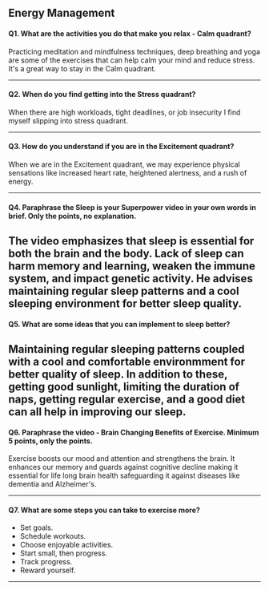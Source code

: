 ## __Energy Management__

#### Q1. What are the activities you do that make you relax - Calm quadrant?
Practicing meditation and mindfulness techniques, deep breathing and yoga are some of the exercises that can help calm your mind and reduce stress. It's a great way to stay in the Calm quadrant.

---

#### Q2. When do you find getting into the Stress quadrant?
When there are high workloads, tight deadlines, or job insecurity I find myself slipping into stress quadrant.

---

#### Q3. How do you understand if you are in the Excitement quadrant?

When we are in the Excitement quadrant, we may experience physical sensations like increased heart rate, heightened alertness, and a rush of energy. 

---

#### Q4. Paraphrase the Sleep is your Superpower video in your own words in brief. Only the points, no explanation.

The video emphasizes that sleep is essential for both the brain and the body. Lack of sleep can harm memory and learning, weaken the immune system, and impact genetic activity. He advises maintaining regular sleep patterns and a cool sleeping environment for better sleep quality.
---


#### Q5. What are some ideas that you can implement to sleep better?

Maintaining regular sleeping patterns coupled with a cool and comfortable environmment for better quality of sleep. In addition to these, getting good sunlight, limiting the duration of naps, getting regular exercise, and a good diet can all help in improving our sleep.
---

#### Q6. Paraphrase the video - Brain Changing Benefits of Exercise. Minimum 5 points, only the points.
Exercise boosts our mood and attention and strengthens the brain. It enhances our memory and guards against cognitive decline making it essential for life long brain health safeguarding it against diseases like dementia and Alzheimer's.

---

#### Q7. What are some steps you can take to exercise more?
 - Set goals.
 - Schedule workouts.
 - Choose enjoyable activities.
 - Start small, then progress.
 - Track progress.
 - Reward yourself.

---
